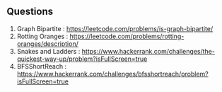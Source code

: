 ## Questions

1. Graph Bipartite : https://leetcode.com/problems/is-graph-bipartite/
2. Rotting Oranges : https://leetcode.com/problems/rotting-oranges/description/
3. Snakes and Ladders : https://www.hackerrank.com/challenges/the-quickest-way-up/problem?isFullScreen=true
4. BFSShortReach : https://www.hackerrank.com/challenges/bfsshortreach/problem?isFullScreen=true
